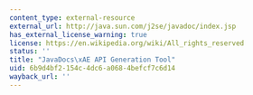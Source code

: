 ```yaml
---
content_type: external-resource
external_url: http://java.sun.com/j2se/javadoc/index.jsp
has_external_license_warning: true
license: https://en.wikipedia.org/wiki/All_rights_reserved
status: ''
title: "JavaDocs\xAE API Generation Tool"
uid: 6b9d4bf2-154c-4dc6-a068-4befcf7c6d14
wayback_url: ''
---
```

